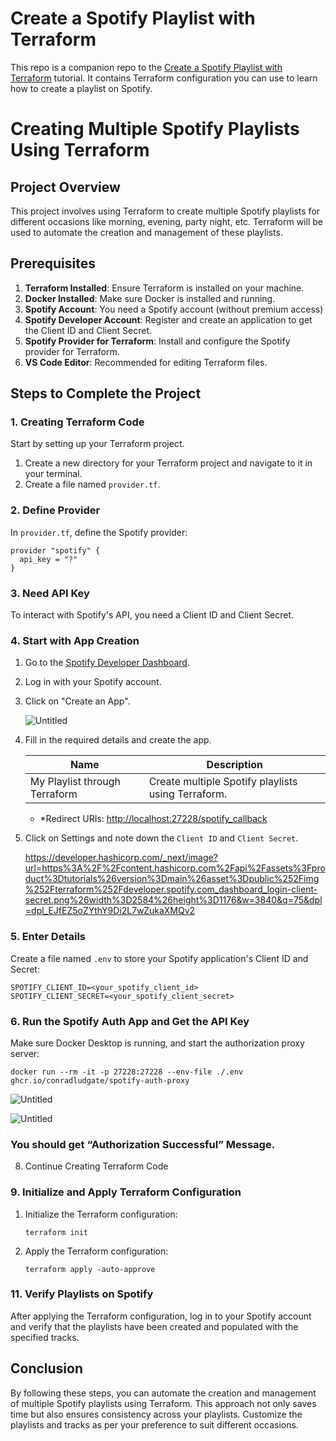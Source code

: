 # Create a Spotify Playlist with Terraform

This repo is a companion repo to the [Create a Spotify Playlist with Terraform](https://developer.hashicorp.com/terraform/tutorials/community-providers/spotify-playlist) tutorial.
It contains Terraform configuration you can use to learn how to create a playlist on Spotify.

# Creating Multiple Spotify Playlists Using Terraform

## Project Overview

This project involves using Terraform to create multiple Spotify playlists for different occasions like morning, evening, party night, etc. Terraform will be used to automate the creation and management of these playlists.

## Prerequisites

1. **Terraform Installed**: Ensure Terraform is installed on your machine.
2. **Docker Installed**: Make sure Docker is installed and running.
3. **Spotify Account**: You need a Spotify account (without premium access)
4. **Spotify Developer Account**: Register and create an application to get the Client ID and Client Secret.
5. **Spotify Provider for Terraform**: Install and configure the Spotify provider for Terraform.
6. **VS Code Editor**: Recommended for editing Terraform files.

## Steps to Complete the Project

### 1. Creating Terraform Code

Start by setting up your Terraform project.

1. Create a new directory for your Terraform project and navigate to it in your terminal.
2. Create a file named `provider.tf`.

### 2. Define Provider

In `provider.tf`, define the Spotify provider:

```
provider "spotify" {
  api_key = "?"
}

```

### 3. Need API Key

To interact with Spotify's API, you need a Client ID and Client Secret.

### 4. Start with App Creation

1. Go to the [Spotify Developer Dashboard](https://developer.spotify.com/dashboard/).
2. Log in with your Spotify account.
3. Click on "Create an App".
    
    ![Untitled](https://prod-files-secure.s3.us-west-2.amazonaws.com/84ad6f6a-681d-4a55-a9be-d328db326720/41729937-707e-480f-af79-b988b4f92aff/Untitled.png)
    
4. Fill in the required details and create the app.
    
    
    | Name | Description |
    | --- | --- |
    | My Playlist through Terraform | Create multiple Spotify playlists using Terraform. |
    - *Redirect URIs: [http://localhost:27228/spotify_callback](http://localhost:27228/spotify_callback**)

1. Click on Settings and note down the `Client ID` and `Client Secret`.
    
    https://developer.hashicorp.com/_next/image?url=https%3A%2F%2Fcontent.hashicorp.com%2Fapi%2Fassets%3Fproduct%3Dtutorials%26version%3Dmain%26asset%3Dpublic%252Fimg%252Fterraform%252Fdeveloper.spotify.com_dashboard_login-client-secret.png%26width%3D2584%26height%3D1176&w=3840&q=75&dpl=dpl_EJfEZ5oZYthY9Di2L7wZukaXMQv2
    

### 5. Enter Details

Create a file named `.env` to store your Spotify application's Client ID and Secret:

```
SPOTIFY_CLIENT_ID=<your_spotify_client_id>
SPOTIFY_CLIENT_SECRET=<your_spotify_client_secret>

```

### 6. Run the Spotify Auth App and Get the API Key

Make sure Docker Desktop is running, and start the authorization proxy server:

```
docker run --rm -it -p 27228:27228 --env-file ./.env ghcr.io/conradludgate/spotify-auth-proxy

```

![Untitled](https://prod-files-secure.s3.us-west-2.amazonaws.com/84ad6f6a-681d-4a55-a9be-d328db326720/b3f4a8b1-3a7c-4837-b4f7-477d63f8652a/Untitled.png)

![Untitled](https://prod-files-secure.s3.us-west-2.amazonaws.com/84ad6f6a-681d-4a55-a9be-d328db326720/e3320b06-8ac2-4a2b-a6dd-449746bc1c61/Untitled.png)

### You should get “Authorization Successful” Message.

8. Continue Creating Terraform Code

### 9. Initialize and Apply Terraform Configuration

1. Initialize the Terraform configuration:
    
    ```
    terraform init
    
    ```
    
2. Apply the Terraform configuration:
    
    ```
    terraform apply -auto-approve
    
    ```
    

### 11. Verify Playlists on Spotify

After applying the Terraform configuration, log in to your Spotify account and verify that the playlists have been created and populated with the specified tracks.

## Conclusion

By following these steps, you can automate the creation and management of multiple Spotify playlists using Terraform. This approach not only saves time but also ensures consistency across your playlists. Customize the playlists and tracks as per your preference to suit different occasions.
